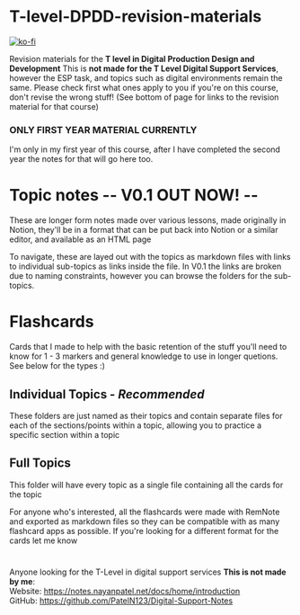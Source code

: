 # T-level-DPDD-revision-materials

[![ko-fi](https://ko-fi.com/img/githubbutton_sm.svg)](https://ko-fi.com/S6S31EC98I)

Revision materials for the **T level in Digital Production Design and Development**
This is **not made for the T Level Digital Support Services**, however the ESP task, and topics such as digital environments remain the same. Please check first what ones apply to you if you're on this course, don't revise the wrong stuff! (See bottom of page for links to the revision material for that course)

### ONLY FIRST YEAR MATERIAL CURRENTLY
I'm only in my first year of this course, after I have completed the second year the notes for
that will go here too.

# Topic notes -- V0.1 OUT NOW! --

These are longer form notes made over various lessons, made originally in Notion, they'll be
in a format that can be put back into Notion or a similar editor, and available as an HTML page

To navigate, these are layed out with the topics as markdown files with links to individual sub-topics as links inside the file.
In V0.1 the links are broken due to naming constraints, however you can browse the folders for the sub-topics.


# Flashcards
Cards that I made to help with the basic retention of the stuff you'll need to know for 1 - 3 markers and general knowledge to use in longer quetions. See below for the types :)

## Individual Topics - *Recommended*
These folders are just named as their topics and contain separate files for each of the sections/points
within  a topic, allowing you to practice a specific section within a topic

## Full Topics
This folder will have every topic as a single file containing all the cards for the topic

For anyone who's interested, all the flashcards were made with RemNote and exported as markdown files
so they can be compatible with as many flashcard apps as possible. If you're looking for a different
format for the cards let me know

#
Anyone looking for the T-Level in digital support services **This is not made by me**:<br>
Website: https://notes.nayanpatel.net/docs/home/introduction<br>
GitHub: https://github.com/PatelN123/Digital-Support-Notes

